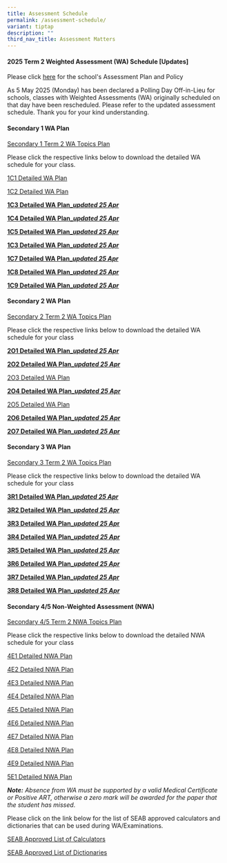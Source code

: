 ```yaml
---
title: Assessment Schedule
permalink: /assessment-schedule/
variant: tiptap
description: ""
third_nav_title: Assessment Matters
---
```

<h4>2025 Term 2 Weighted Assessment (WA) Schedule <strong>[Updates]</strong></h4>
<p>Please click <a href="https://www.bartleysec.moe.edu.sg/assessment-plan-and-policy/" rel="noopener nofollow" target="_blank">here</a> for
the school's Assessment Plan and Policy</p>
<p>As 5 May 2025 (Monday) has been declared a Polling Day Off-in-Lieu for
schools, classes with Weighted Assessments (WA) originally scheduled on
that day have been rescheduled. Please refer to the updated assessment
schedule. Thank you for your kind understanding.</p>
<p></p>
<h4>Secondary 1 WA Plan</h4>
<p><a href="/files/S1_T2WA_Overall_Schedule_2025_updated_1_Apr.pdf" rel="noopener nofollow" target="_blank">Secondary 1 Term 2 WA Topics Plan</a>
</p>
<p>Please click the respective links below to download the detailed WA schedule
for your class.</p>
<p><a href="/files/1C1_Term_2_WA_Detailed_Schedule_2025.pdf" rel="noopener nofollow" target="_blank">1C1 Detailed WA Plan</a>
</p>
<p><a href="/files/1C2_Term_2_WA_Detailed_Schedule_2025.pdf" rel="noopener nofollow" target="_blank">1C2 Detailed WA Plan</a>
</p>
<p><strong><a href="/files/1C3_Term_2_WA_Detailed_Schedule_2025_updated.pdf" rel="noopener nofollow" target="_blank">1C3 Detailed WA Plan_</a><em><a href="/files/1C3_Term_2_WA_Detailed_Schedule_2025_updated.pdf" rel="noopener nofollow" target="_blank">updated 25 Apr</a></em></strong>
</p>
<p><strong><a href="/files/1C4_Term_2_WA_Detailed_Schedule_2025_updated.pdf" rel="noopener nofollow" target="_blank">1C4 Detailed WA Plan_</a><em><a href="/files/1C4_Term_2_WA_Detailed_Schedule_2025_updated.pdf" rel="noopener nofollow" target="_blank">updated 25 Apr</a></em></strong>
</p>
<p><strong><a href="/files/1C5_Term_2_WA_Detailed_Schedule_2025_updated.pdf" rel="noopener nofollow" target="_blank">1C5 Detailed WA Plan_</a><em><a href="/files/1C5_Term_2_WA_Detailed_Schedule_2025_updated.pdf" rel="noopener nofollow" target="_blank">updated 25 Apr</a></em></strong>
</p>
<p><strong><a href="/files/1C6_Term_2_WA_Detailed_Schedule_2025_updated.pdf" rel="noopener nofollow" target="_blank">1C3 Detailed WA Plan_</a><em><a href="/files/1C6_Term_2_WA_Detailed_Schedule_2025_updated.pdf" rel="noopener nofollow" target="_blank">updated 25 Apr</a></em></strong>
</p>
<p><strong><a href="/files/1C7_Term_2_WA_Detailed_Schedule_2025_updated.pdf" rel="noopener nofollow" target="_blank">1C7 Detailed WA Plan_</a><em><a href="/files/1C7_Term_2_WA_Detailed_Schedule_2025_updated.pdf" rel="noopener nofollow" target="_blank">updated 25 Apr</a></em></strong>
</p>
<p><strong><a href="/files/1C8_Term_2_WA_Detailed_Schedule_2025_updated.pdf" rel="noopener nofollow" target="_blank">1C8 Detailed WA Plan_</a><em><a href="/files/1C8_Term_2_WA_Detailed_Schedule_2025_updated.pdf" rel="noopener nofollow" target="_blank">updated 25 Apr</a></em></strong>
</p>
<p><strong><a href="/files/1C9_Term_2_WA_Detailed_Schedule_2025_updated.pdf" rel="noopener nofollow" target="_blank">1C9 Detailed WA Plan_</a><em><a href="/files/1C9_Term_2_WA_Detailed_Schedule_2025_updated.pdf" rel="noopener nofollow" target="_blank">updated 25 Apr</a></em></strong>
</p>
<p></p>
<h4>Secondary 2 WA Plan</h4>
<p><a href="/files/S2_T2WA_Overall_Schedule_2025.pdf" rel="noopener nofollow" target="_blank">Secondary 2 Term 2 WA Topics Plan</a>
</p>
<p>Please click the respective links below to download the detailed WA schedule
for your class</p>
<p><strong><a href="/files/2O1_Term_2_WA_Detailed_Schedule_2025_updated.pdf" rel="noopener nofollow" target="_blank">2O1 Detailed WA Plan_</a><em><a href="/files/2O1_Term_2_WA_Detailed_Schedule_2025_updated.pdf" rel="noopener nofollow" target="_blank">updated 25 Apr</a></em></strong>
</p>
<p><strong><a href="/files/2O2_Term_2_WA_Detailed_Schedule_2025_updated.pdf" rel="noopener nofollow" target="_blank">2O2 Detailed WA Plan_</a><em><a href="/files/2O2_Term_2_WA_Detailed_Schedule_2025_updated.pdf" rel="noopener nofollow" target="_blank">updated 25 Apr</a></em></strong>
</p>
<p><a href="/files/2O3_Term_2_WA_Detailed_Schedule_2025.pdf" rel="noopener nofollow" target="_blank">2O3 Detailed WA Plan</a>
</p>
<p><strong><a href="/files/2O4_Term_2_WA_Detailed_Schedule_2025_updated.pdf" rel="noopener nofollow" target="_blank">2O4 Detailed WA Plan_</a><em><a href="/files/2O4_Term_2_WA_Detailed_Schedule_2025_updated.pdf" rel="noopener nofollow" target="_blank">updated 25 Apr</a></em></strong>
</p>
<p><a href="/files/2O5_Term_2_WA_Detailed_Schedule_2025.pdf" rel="noopener nofollow" target="_blank">2O5 Detailed WA Plan</a>
</p>
<p><strong><a href="/files/2O6_Term_2_WA_Detailed_Schedule_2025_updated.pdf" rel="noopener nofollow" target="_blank">2O6 Detailed WA Plan_</a><em><a href="/files/2O6_Term_2_WA_Detailed_Schedule_2025_updated.pdf" rel="noopener nofollow" target="_blank">updated 25 Apr</a></em></strong>
</p>
<p><strong><a href="/files/2O7_Term_2_WA_Detailed_Schedule_2025_updated.pdf" rel="noopener nofollow" target="_blank">2O7 Detailed WA Plan_</a><em><a href="/files/2O7_Term_2_WA_Detailed_Schedule_2025_updated.pdf" rel="noopener nofollow" target="_blank">updated 25 Apr</a></em></strong>
</p>
<p></p>
<h4>Secondary 3 WA Plan</h4>
<p><a href="/files/S3_T2WA_Overall_Schedule_2025.pdf" rel="noopener nofollow" target="_blank">Secondary 3 Term 2 WA Topics Plan</a>
</p>
<p>Please click the respective links below to download the detailed WA schedule
for your class</p>
<p><strong><a href="/files/3R1_Term_2_WA_Detailed_Schedule_2025_updated.pdf" rel="noopener nofollow" target="_blank">3R1 Detailed WA Plan_</a><em><a href="/files/3R1_Term_2_WA_Detailed_Schedule_2025_updated.pdf" rel="noopener nofollow" target="_blank">updated 25 Apr</a></em></strong>
</p>
<p><strong><a href="/files/3R2_Term_2_WA_Detailed_Schedule_2025_updated.pdf" rel="noopener nofollow" target="_blank">3R2 Detailed WA Plan_</a><em><a href="/files/3R2_Term_2_WA_Detailed_Schedule_2025_updated.pdf" rel="noopener nofollow" target="_blank">updated 25 Apr</a></em></strong>
</p>
<p><strong><a href="/files/3R3_Term_2_WA_Detailed_Schedule_2025_updated.pdf" rel="noopener nofollow" target="_blank">3R3 Detailed WA Plan_</a><em><a href="/files/3R3_Term_2_WA_Detailed_Schedule_2025_updated.pdf" rel="noopener nofollow" target="_blank">updated 25 Ap</a></em><a href="/files/3R3_Term_2_WA_Detailed_Schedule_2025_updated.pdf" rel="noopener nofollow" target="_blank">r</a></strong>
</p>
<p><strong><a href="/files/3R4_Term_2_WA_Detailed_Schedule_2025_updated.pdf" rel="noopener nofollow" target="_blank">3R4 Detailed WA Plan_</a><em><a href="/files/3R4_Term_2_WA_Detailed_Schedule_2025_updated.pdf" rel="noopener nofollow" target="_blank">updated 25 Apr</a></em></strong>
</p>
<p><strong><a href="/files/3R5_Term_2_WA_Detailed_Schedule_2025_updated.pdf" rel="noopener nofollow" target="_blank">3R5 Detailed WA Plan_</a><em><a href="/files/3R5_Term_2_WA_Detailed_Schedule_2025_updated.pdf" rel="noopener nofollow" target="_blank">updated 25 Apr</a></em></strong>
</p>
<p><strong><a href="/files/3R6_Term_2_WA_Detailed_Schedule_2025_updated.pdf" rel="noopener nofollow" target="_blank">3R6 Detailed WA Plan_</a><em><a href="/files/3R6_Term_2_WA_Detailed_Schedule_2025_updated.pdf" rel="noopener nofollow" target="_blank">updated 25 Apr</a></em></strong>
</p>
<p><strong><a href="/files/3R7_Term_2_WA_Detailed_Schedule_2025_updated.pdf" rel="noopener nofollow" target="_blank">3R7 Detailed WA Plan_</a><em><a href="/files/3R7_Term_2_WA_Detailed_Schedule_2025_updated.pdf" rel="noopener nofollow" target="_blank">updated 25 Apr</a></em></strong>
</p>
<p><strong><a href="/files/3R8_Term_2_WA_Detailed_Schedule_2025_updated.pdf" rel="noopener nofollow" target="_blank">3R8 Detailed WA Plan_</a><em><a href="/files/3R8_Term_2_WA_Detailed_Schedule_2025_updated.pdf" rel="noopener nofollow" target="_blank">updated 25 Apr</a></em></strong>
</p>
<p></p>
<h4>Secondary 4/5 Non-Weighted Assessment (NWA)</h4>
<p><a href="/files/S4_5_T2NWA_Overall_Schedule_2025.pdf" rel="noopener nofollow" target="_blank">Secondary 4/5 Term 2 NWA Topics Plan</a>
</p>
<p>Please click the respective links below to download the detailed NWA schedule
for your class</p>
<p><a href="/files/S4E1_Term_2_NWA_Detailed_Schedule_2025.pdf" rel="noopener nofollow" target="_blank">4E1 Detailed NWA Plan</a>
</p>
<p><a href="/files/S4E2_Term_2_NWA_Detailed_Schedule_2025.pdf" rel="noopener nofollow" target="_blank">4E2 Detailed NWA Plan</a>
</p>
<p><a href="/files/S4E3_Term_2_NWA_Detailed_Schedule_2025.pdf" rel="noopener nofollow" target="_blank">4E3 Detailed NWA Plan</a>
</p>
<p><a href="/files/S4E4_Term_2_NWA_Detailed_Schedule_2025.pdf" rel="noopener nofollow" target="_blank">4E4 Detailed NWA Plan</a>
</p>
<p><a href="/files/S4E5_Term_2_NWA_Detailed_Schedule_2025.pdf" rel="noopener nofollow" target="_blank">4E5 Detailed NWA Plan</a>
</p>
<p><a href="/files/S4E6_Term_2_NWA_Detailed_Schedule_2025.pdf" rel="noopener nofollow" target="_blank">4E6 Detailed NWA Plan</a>
</p>
<p><a href="/files/S4E7_Term_2_NWA_Detailed_Schedule_2025.pdf" rel="noopener nofollow" target="_blank">4E7 Detailed NWA Plan</a>
</p>
<p><a href="/files/S4E8_Term_2_NWA_Detailed_Schedule_2025.pdf" rel="noopener nofollow" target="_blank">4E8 Detailed NWA Plan</a>
</p>
<p><a href="/files/S4E9_Term_2_NWA_Detailed_Schedule_2025.pdf" rel="noopener nofollow" target="_blank">4E9 Detailed NWA Plan</a>
</p>
<p><a href="/files/S5E1_Term_2_NWA_Detailed_Schedule_2025.pdf" rel="noopener nofollow" target="_blank">5E1 Detailed NWA Plan</a>
</p>
<p></p>
<p><strong><em>Note:</em></strong><em> Absence from WA must be supported by a valid Medical Certificate or Positive ART, otherwise a zero mark will be awarded for the paper that the student has missed</em>.</p>
<p>Please click on the link below for the list of SEAB approved calculators
and dictionaries that can be used during WA/Examinations.</p>
<p><a href="https://file.go.gov.sg/seab-approvedcalculators.pdf" rel="noopener nofollow" target="_blank">SEAB Approved List of Calculators</a>
</p>
<p><a href="https://file.go.gov.sg/seab-approveddictionaries.pdf" rel="noopener nofollow" target="_blank">SEAB Approved List of Dictionaries</a>
</p>
<p></p>
<p></p>
<p></p>
<p></p>
